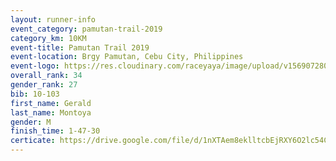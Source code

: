 ```yaml
---
layout: runner-info 
event_category: pamutan-trail-2019 
category_km: 10KM 
event-title: Pamutan Trail 2019 
event-location: Brgy Pamutan, Cebu City, Philippines 
event-logo: https://res.cloudinary.com/raceyaya/image/upload/v1569072806/logo/pamutan-trail_d8abrj.jpg 
overall_rank: 34
gender_rank: 27
bib: 10-103
first_name: Gerald
last_name: Montoya
gender: M
finish_time: 1-47-30
certicate: https://drive.google.com/file/d/1nXTAem8eklltcbEjRXY6O2lc54CXvVGF/view?usp=sharing
---
```

